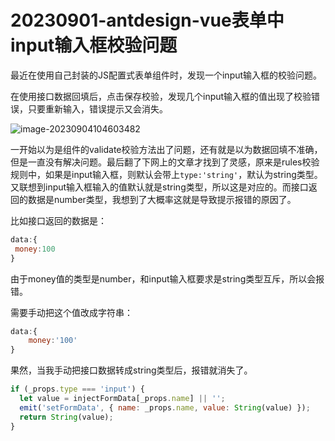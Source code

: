 # 20230901-antdesign-vue表单中input输入框校验问题

最近在使用自己封装的JS配置式表单组件时，发现一个input输入框的校验问题。

在使用接口数据回填后，点击保存校验，发现几个input输入框的值出现了校验错误，只要重新输入，错误提示又会消失。

![image-20230904104603482](https://s2.loli.net/2023/09/04/kegN1vbtuxrOEcl.png)

一开始以为是组件的validate校验方法出了问题，还有就是以为数据回填不准确，但是一直没有解决问题。最后翻了下网上的文章才找到了灵感，原来是rules校验规则中，如果是input输入框，则默认会带上`type:'string'`，默认为string类型。又联想到input输入框输入的值默认就是string类型，所以这是对应的。而接口返回的数据是number类型，我想到了大概率这就是导致提示报错的原因了。

比如接口返回的数据是：

```js
data:{
 money:100
}
```

由于money值的类型是number，和input输入框要求是string类型互斥，所以会报错。

需要手动把这个值改成字符串：

```js
data:{
	money:'100'
}
```

果然，当我手动把接口数据转成string类型后，报错就消失了。

```js
if (_props.type === 'input') {
  let value = injectFormData[_props.name] || '';
  emit('setFormData', { name: _props.name, value: String(value) });
  return String(value);
}
```

